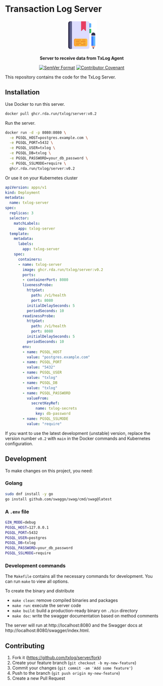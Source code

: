 # Transaction Log Server

<!-- markdownlint-disable MD033 -->
<p align="center">
  <p align="center"><img width="100" height="100" src="https://raw.githubusercontent.com/txlog/.github/refs/heads/main/profile/logbook.png" alt="The Logo"></p>
  <p align="center"><strong>Server to receive data from TxLog Agent</strong></p>
  <p align="center">
    <a href="https://semver.org"><img src="https://img.shields.io/badge/SemVer-2.0.0-22bfda.svg" alt="SemVer Format"></a>
    <a href="https://github.com/txlog/.github/blob/main/profile/CODE_OF_CONDUCT.md"><img src="https://img.shields.io/badge/Contributor%20Covenant-2.1-4baaaa.svg" alt="Contributor Covenant"></a>
  </p>
</p>

This repository contains the code for the TxLog Server.

## Installation

Use Docker to run this server.

```bash
docker pull ghcr.rda.run/txlog/server:v0.2
```

Run the server.

```bash
docker run -d -p 8080:8080 \
  -e PGSQL_HOST=postgres.example.com \
  -e PGSQL_PORT=5432 \
  -e PGSQL_USER=txlog \
  -e PGSQL_DB=txlog \
  -e PGSQL_PASSWORD=your_db_password \
  -e PGSQL_SSLMODE=require \
  ghcr.rda.run/txlog/server:v0.2
```

Or use it on your Kubernetes cluster

```yaml
apiVersion: apps/v1
kind: Deployment
metadata:
  name: txlog-server
spec:
  replicas: 3
  selector:
    matchLabels:
      app: txlog-server
  template:
    metadata:
      labels:
        app: txlog-server
    spec:
      containers:
      - name: txlog-server
        image: ghcr.rda.run/txlog/server:v0.2
        ports:
        - containerPort: 8080
        livenessProbe:
          httpGet:
            path: /v1/health
            port: 8080
          initialDelaySeconds: 5
          periodSeconds: 10
        readinessProbe:
          httpGet:
            path: /v1/health
            port: 8080
          initialDelaySeconds: 5
          periodSeconds: 10
        env:
        - name: PGSQL_HOST
          value: "postgres.example.com"
        - name: PGSQL_PORT
          value: "5432"
        - name: PGSQL_USER
          value: "txlog"
        - name: PGSQL_DB
          value: "txlog"
        - name: PGSQL_PASSWORD
          valueFrom:
            secretKeyRef:
              name: txlog-secrets
              key: db-password
        - name: PGSQL_SSLMODE
          value: "require"
```

If you want to use the latest development (unstable) version, replace the
version number `v0.2` with `main` in the Docker commands and Kubernetes
configuration.

## Development

To make changes on this project, you need:

### Golang

```bash
sudo dnf install -y go
go install github.com/swaggo/swag/cmd/swag@latest
```

### A `.env` file

```bash
GIN_MODE=debug
PGSQL_HOST=127.0.0.1
PGSQL_PORT=5432
PGSQL_USER=postgres
PGSQL_DB=txlog
PGSQL_PASSWORD=your_db_password
PGSQL_SSLMODE=require
```

### Development commands

The `Makefile` contains all the necessary commands for development. You can run
`make` to view all options.

To create the binary and distribute

* `make clean`: remove compiled binaries and packages
* `make run`: execute the server code
* `make build`: build a production-ready binary on `./bin` directory
* `make doc`: write the swagger documentation based on method comments

The server will run at http://localhost:8080 and the Swagger docs at
http://localhost:8080/swagger/index.html.

## Contributing

1. Fork it (<https://github.com/txlog/server/fork>)
2. Create your feature branch (`git checkout -b my-new-feature`)
3. Commit your changes (`git commit -am 'Add some feature'`)
4. Push to the branch (`git push origin my-new-feature`)
5. Create a new Pull Request
